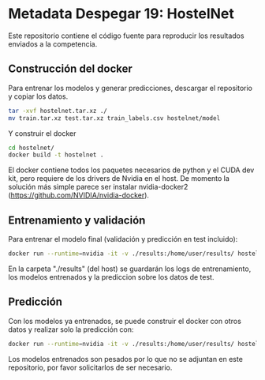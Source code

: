 # Metadata Despegar 19: HostelNet

Este repositorio contiene el código fuente para reproducir los resultados enviados a la competencia.

## Construcción del docker
Para entrenar los modelos y generar predicciones, descargar el repositorio y copiar los datos.

```bash
tar -xvf hostelnet.tar.xz ./
mv train.tar.xz test.tar.xz train_labels.csv hostelnet/model
```
Y construir el docker
```bash
cd hostelnet/
docker build -t hostelnet .
```
El docker contiene todos los paquetes necesarios de python y el CUDA dev kit, pero requiere de los drivers de Nvidia en el host. De momento la solución más simple parece ser instalar nvidia-docker2 (https://github.com/NVIDIA/nvidia-docker).  

## Entrenamiento y validación

Para entrenar el modelo final (validación y predicción en test incluido): 
```bash
docker run --runtime=nvidia -it -v ./results:/home/user/results/ hostelnet python3 /home/user/src/main.py
```

En la carpeta "./results" (del host) se guardarán los logs de entrenamiento, los modelos entrenados y la prediccion sobre los datos de test. 

## Predicción
Con los modelos ya entrenados, se puede construir el docker con otros datos y realizar solo la predicción con:
```bash
docker run --runtime=nvidia -it -v ./results:/home/user/results/ hostelnet python3 /home/user/src/predict.py
```

Los modelos entrenados son pesados por lo que no se adjuntan en este repositorio, por favor solicitarlos de ser necesario.
